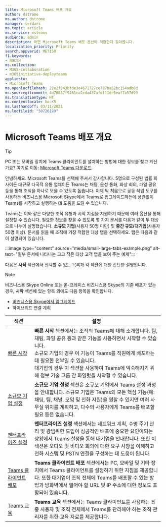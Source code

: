 ```yaml
---
title: Microsoft Teams 배포 개요
author: dstrome
ms.author: dstrome
manager: serdars
ms.topic: article
ms.service: msteams
audience: admin
description: 어떤 Microsoft Teams 배포 옵션이 적합한지 알아봅니다.
localization_priority: Priority
search.appverid: MET150
f1.keywords:
- NOCSH
ms.collection:
- M365-collaboration
- m365initiative-deployteams
appliesto:
- Microsoft Teams
ms.openlocfilehash: 22e2f243bfde3e4671727ce737ba62bc154adb0d
ms.sourcegitcommit: 4d76837f9481ca2cda437afdf11de5eaf7a57d99
ms.translationtype: HT
ms.contentlocale: ko-KR
ms.lasthandoff: 03/11/2021
ms.locfileid: "50726199"
---
```

# <a name="microsoft-teams-deployment-overview"></a>Microsoft Teams 배포 개요

> [!TIP]
> PC 또는 모바일 장치에 Teams 클라이언트를 설치하는 방법에 대한 정보를 찾고 계신가요? 여기로 이동: [Microsoft Teams 다운로드](https://www.microsoft.com/microsoft-teams/download-app).

안녕하세요. Microsoft Teams를 선택해 주셔서 감사합니다. 5명으로 구성된 법률 회사이든 대규모 다국적 유통 업체이든 Teams는 채팅, 음성 통화, 화상 회의, 파일 공유 등을 통해 조직을 하나로 모을 수 있도록 돕습니다. 이제 막 처음으로 공동 작업 도구를 사용하든 비즈니스용 Microsoft Skype에서 Teams로 업그레이드하든에 상관없이 Teams를 시작하고 실행하는 데 도움을 드릴 수 있습니다.

Teams는 이와 같은 다양한 조직 유형과 시작 지점을 지원하기 때문에 여러 옵션을 통해 설정할 수 있습니다. 필요한 정보를 찾을 수 있도록 몇 가지 문서를 다음과 같이 두 대상으로 나누어 설명했습니다. **소규모 기업**(사용자 50명 미만) 및 **중간 규모/대기업**(사용자 50명 이상). 문서를 읽을 때 조직에 가장 적합한 대상 탭을 선택하세요. 탭은 다음과 같이 설명되어 있습니다.

:::image type="content" source="media/small-large-tabs-example.png" alt-text="일부 문서에 나타나는 크고 작은 대상 고객 탭을 보여 주는 예제":::

다음은 **시작** 섹션에서 선택할 수 있는 목록과 각 섹션에 대한 간단한 설명입니다.

> [!NOTE]
> 비즈니스용 Skype Online 또는 온-프레미스 비즈니스용 Skype의 기존 배포가 있는 경우, **시작** 섹션에 있는 항목 외에도 다음 항목을 확인합니다.
>
> - [비즈니스용 Skype에서 업그레이드](upgrade-start-here.md)
> - 하이브리드 연결 계획

|섹션  |설명  |
|---------|---------|
|[빠른 시작](get-started-with-teams-quick-start.md)     | **빠른 시작** 섹션에서는 조직의 Teams에 대해 소개합니다. 팀, 채팅, 파일 공유 등과 같은 기능을 사용하면서 시작할 수 있습니다. <br>소규모 기업의 경우 이 기능이 Teams를 직원에게 배포하는 데 필요한 전부일 수 있습니다. <br>대기업의 경우 이 섹션을 사용하여 Teams에 익숙해지기 위해 정보 기술 그룹 간 파일럿을 시작할 수 있습니다.        |
|[소규모 기업 설정](deploy-small-business.md)| **소규모 기업 설정** 섹션은 소규모 기업에서 Teams 설정 과정을 안내합니다. 소규모 기업은 Teams의 모든 핵심 기능(예: 채팅, 팀, 채널, 모임 및 전화 지원)을 원할 수 있지만 여러 사무실 위치를 계획하고, 다수의 사용자에게 Teams를 배포할 필요 등은 없습니다.
|[엔터프라이즈 설정](deploy-enterprise-overview.md)     | **엔터프라이즈 설정** 섹션에서는 네트워크 계획, 수명 주기 관리 및 광범위한 도입이 성공적인 배포에 중요한 요인이되는 상황에서 Teams 설정을 통해 대기업을 안내합니다. 또한 이 섹션은 오디오 및 비디오 회의에 대한 요구 사항을 이해하고 전화 시스템 및 PSTN 연결을 구성하는 데 도움이 됩니다.         |
|[Teams 클라이언트 배포](get-clients.md)     | **Teams 클라이언트 배포** 섹션에서는 PC, 모바일 및 기타 장치에서 Teams 클라이언트를 설정하기 위한 지침을 제공합니다. 또한 대기업이 조직 전체에 Teams를 배포할 수 있는 방법과 방화벽에서 열어야 할 URL 및 IP 주소에 대한 정보도 포함되어 있습니다.       |
|[Teams 교육](training-microsoft-teams-landing-page.md)     | **Teams 교육** 섹션에서는 Teams 클라이언트를 사용하는 최종 사용자 및 조직 전체에서 Teams를 관리해야 하는 조직 관리자를 위한 교육 자료를 제공합니다.        |
